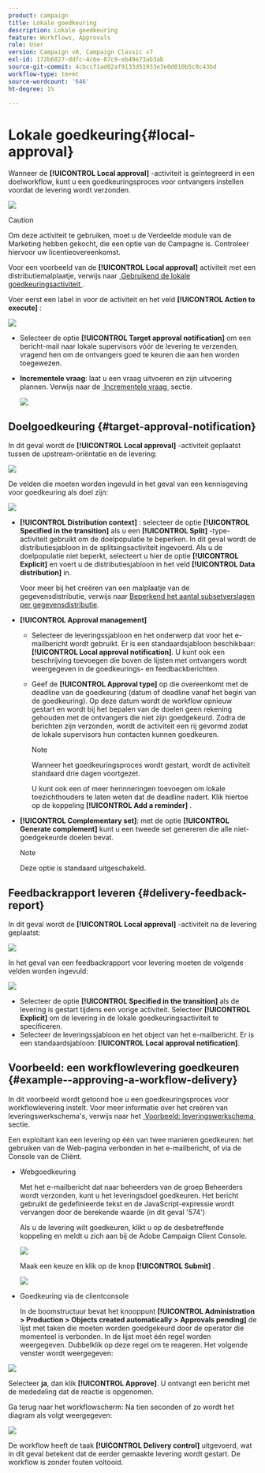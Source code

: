 ```yaml
---
product: campaign
title: Lokale goedkeuring
description: Lokale goedkeuring
feature: Workflows, Approvals
role: User
version: Campaign v8, Campaign Classic v7
exl-id: 172b6827-ddfc-4c6e-87c9-eb49e73ab3ab
source-git-commit: 4cbccf1ad02af9133d51933e3e0d010b5c8c43bd
workflow-type: tm+mt
source-wordcount: '646'
ht-degree: 1%

---
```


# Lokale goedkeuring{#local-approval}

Wanneer de **[!UICONTROL Local approval]** -activiteit is geïntegreerd in een doelworkflow, kunt u een goedkeuringsproces voor ontvangers instellen voordat de levering wordt verzonden.

![](assets/local_validation_0.png)

>[!CAUTION]
>
>Om deze activiteit te gebruiken, moet u de Verdeelde module van de Marketing hebben gekocht, die een optie van de Campagne is. Controleer hiervoor uw licentieovereenkomst.

Voor een voorbeeld van de **[!UICONTROL Local approval]** activiteit met een distributiemalplaatje, verwijs naar [&#x200B; Gebruikend de lokale goedkeuringsactiviteit &#x200B;](local-approval-activity.md).

Voer eerst een label in voor de activiteit en het veld **[!UICONTROL Action to execute]** :

![](assets/local_validation_1.png)

* Selecteer de optie **[!UICONTROL Target approval notification]** om een bericht-mail naar lokale supervisors vóór de levering te verzenden, vragend hen om de ontvangers goed te keuren die aan hen worden toegewezen.

* **Incrementele vraag**: laat u een vraag uitvoeren en zijn uitvoering plannen. Verwijs naar de [&#x200B; Incrementele vraag &#x200B;](incremental-query.md) sectie.

  ![](assets/local_validation_intro_3.png)

## Doelgoedkeuring {#target-approval-notification}

In dit geval wordt de **[!UICONTROL Local approval]** -activiteit geplaatst tussen de upstream-oriëntatie en de levering:

![](assets/local_validation_2.png)

De velden die moeten worden ingevuld in het geval van een kennisgeving voor goedkeuring als doel zijn:

![](assets/local_validation_3.png)

* **[!UICONTROL Distribution context]** : selecteer de optie **[!UICONTROL Specified in the transition]** als u een **[!UICONTROL Split]** -type-activiteit gebruikt om de doelpopulatie te beperken. In dit geval wordt de distributiesjabloon in de splitsingsactiviteit ingevoerd. Als u de doelpopulatie niet beperkt, selecteert u hier de optie **[!UICONTROL Explicit]** en voert u de distributiesjabloon in het veld **[!UICONTROL Data distribution]** in.

  Voor meer bij het creëren van een malplaatje van de gegevensdistributie, verwijs naar [&#x200B; Beperkend het aantal subsetverslagen per gegevensdistributie &#x200B;](split.md#limiting-the-number-of-subset-records-per-data-distribution).

* **[!UICONTROL Approval management]**

   * Selecteer de leveringssjabloon en het onderwerp dat voor het e-mailbericht wordt gebruikt. Er is een standaardsjabloon beschikbaar: **[!UICONTROL Local approval notification]**. U kunt ook een beschrijving toevoegen die boven de lijsten met ontvangers wordt weergegeven in de goedkeurings- en feedbackberichten.
   * Geef de **[!UICONTROL Approval type]** op die overeenkomt met de deadline van de goedkeuring (datum of deadline vanaf het begin van de goedkeuring). Op deze datum wordt de workflow opnieuw gestart en wordt bij het bepalen van de doelen geen rekening gehouden met de ontvangers die niet zijn goedgekeurd. Zodra de berichten zijn verzonden, wordt de activiteit een rij gevormd zodat de lokale supervisors hun contacten kunnen goedkeuren.

     >[!NOTE]
     >
     >Wanneer het goedkeuringsproces wordt gestart, wordt de activiteit standaard drie dagen voortgezet.

     U kunt ook een of meer herinneringen toevoegen om lokale toezichthouders te laten weten dat de deadline nadert. Klik hiertoe op de koppeling **[!UICONTROL Add a reminder]** .

* **[!UICONTROL Complementary set]**: met de optie **[!UICONTROL Generate complement]** kunt u een tweede set genereren die alle niet-goedgekeurde doelen bevat.

  >[!NOTE]
  >
  >Deze optie is standaard uitgeschakeld.

## Feedbackrapport leveren {#delivery-feedback-report}

In dit geval wordt de **[!UICONTROL Local approval]** -activiteit na de levering geplaatst:

![](assets/local_validation_4.png)

In het geval van een feedbackrapport voor levering moeten de volgende velden worden ingevuld:

![](assets/local_validation_workflow_4.png)

* Selecteer de optie **[!UICONTROL Specified in the transition]** als de levering is gestart tijdens een vorige activiteit. Selecteer **[!UICONTROL Explicit]** om de levering in de lokale goedkeuringsactiviteit te specificeren.
* Selecteer de leveringssjabloon en het object van het e-mailbericht. Er is een standaardsjabloon: **[!UICONTROL Local approval notification]**.

## Voorbeeld: een workflowlevering goedkeuren {#example--approving-a-workflow-delivery}

In dit voorbeeld wordt getoond hoe u een goedkeuringsproces voor workflowlevering instelt. Voor meer informatie over het creëren van leveringswerkschema&#39;s, verwijs naar het [&#x200B; Voorbeeld: leveringswerkschema &#x200B;](delivery.md#example--delivery-workflow) sectie.

Een exploitant kan een levering op één van twee manieren goedkeuren: het gebruiken van de Web-pagina verbonden in het e-mailbericht, of via de Console van de Cliënt.

* Webgoedkeuring

  Met het e-mailbericht dat naar beheerders van de groep Beheerders wordt verzonden, kunt u het leveringsdoel goedkeuren. Het bericht gebruikt de gedefinieerde tekst en de JavaScript-expressie wordt vervangen door de berekende waarde (in dit geval &#39;574&#39;)

  Als u de levering wilt goedkeuren, klikt u op de desbetreffende koppeling en meldt u zich aan bij de Adobe Campaign Client Console.

  ![](assets/new-workflow-valid-webaccess.png)

  Maak een keuze en klik op de knop **[!UICONTROL Submit]** .

  ![](assets/new-workflow-valid-webaccess-confirm.png)

* Goedkeuring via de clientconsole

  In de boomstructuur bevat het knooppunt **[!UICONTROL Administration > Production > Objects created automatically > Approvals pending]** de lijst met taken die moeten worden goedgekeurd door de operator die momenteel is verbonden. In de lijst moet één regel worden weergegeven. Dubbelklik op deze regel om te reageren. Het volgende venster wordt weergegeven:

![](assets/new-workflow-7.png)

Selecteer **ja**, dan klik **[!UICONTROL Approve]**. U ontvangt een bericht met de mededeling dat de reactie is opgenomen.

Ga terug naar het workflowscherm: Na tien seconden of zo wordt het diagram als volgt weergegeven:

![](assets/new-workflow-8.png)

De workflow heeft de taak **[!UICONTROL Delivery control]** uitgevoerd, wat in dit geval betekent dat de eerder gemaakte levering wordt gestart. De workflow is zonder fouten voltooid.
